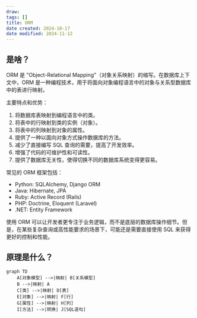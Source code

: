 ```yaml
---
draw:
tags: []
title: ORM
date created: 2024-10-17
date modified: 2024-11-12
---
```


## 是啥？

ORM 是 "Object-Relational Mapping"（对象关系映射）的缩写。在数据库上下文中，ORM 是一种编程技术，用于将面向对象编程语言中的对象与关系型数据库中的表进行映射。

主要特点和优势：

1. 将数据库表映射到编程语言中的类。
2. 将表中的行映射到类的实例（对象）。
3. 将表中的列映射到对象的属性。
4. 提供了一种以面向对象方式操作数据库的方法。
5. 减少了直接编写 SQL 查询的需要，提高了开发效率。
6. 增强了代码的可维护性和可读性。
7. 提供了数据库无关性，使得切换不同的数据库系统变得更容易。

常见的 ORM 框架包括：

- Python: SQLAlchemy, Django ORM
- Java: Hibernate, JPA
- Ruby: Active Record (Rails)
- PHP: Doctrine, Eloquent (Laravel)
- .NET: Entity Framework

使用 ORM 可以让开发者更专注于业务逻辑，而不是底层的数据库操作细节。但是，在某些复杂查询或高性能要求的场景下，可能还是需要直接使用 SQL 来获得更好的控制和性能。

## 原理是什么？

```mermaid
graph TD
    A[对象模型] -->|映射| B[关系模型]
    B -->|映射| A
    C[类] -->|映射| D[表]
    E[对象] -->|映射| F[行]
    G[属性] -->|映射| H[列]
    I[方法] -->|转换| J[SQL语句]
```
